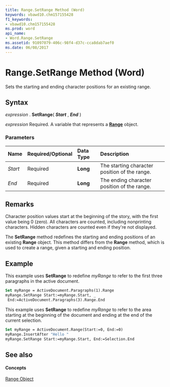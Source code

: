 ```yaml
---
title: Range.SetRange Method (Word)
keywords: vbawd10.chm157155428
f1_keywords:
- vbawd10.chm157155428
ms.prod: word
api_name:
- Word.Range.SetRange
ms.assetid: 91097079-406c-98f4-d37c-cca8dab7aef0
ms.date: 06/08/2017
---
```



# Range.SetRange Method (Word)

Sets the starting and ending character positions for an existing range.


## Syntax

 _expression_ . **SetRange**( **_Start_** , **_End_** )

 _expression_ Required. A variable that represents a **[Range](range-object-word.md)** object.


### Parameters



|**Name**|**Required/Optional**|**Data Type**|**Description**|
|:-----|:-----|:-----|:-----|
| _Start_|Required| **Long**|The starting character position of the range.|
| _End_|Required| **Long**|The ending character position of the range.|

## Remarks

Character position values start at the beginning of the story, with the first value being 0 (zero). All characters are counted, including nonprinting characters. Hidden characters are counted even if they're not displayed.

The  **SetRange** method redefines the starting and ending positions of an existing **Range** object. This method differs from the **Range** method, which is used to create a range, given a starting and ending position.


## Example

This example uses  **SetRange** to redefine _myRange_ to refer to the first three paragraphs in the active document.


```vb
Set myRange = ActiveDocument.Paragraphs(1).Range 
myRange.SetRange Start:=myRange.Start, _ 
 End:=ActiveDocument.Paragraphs(3).Range.End
```

This example uses  **SetRange** to redefine _myRange_ to refer to the area starting at the beginning of the document and ending at the end of the current selection.




```vb
Set myRange = ActiveDocument.Range(Start:=0, End:=0) 
myRange.InsertAfter "Hello " 
myRange.SetRange Start:=myRange.Start, End:=Selection.End
```


## See also


#### Concepts


[Range Object](range-object-word.md)

